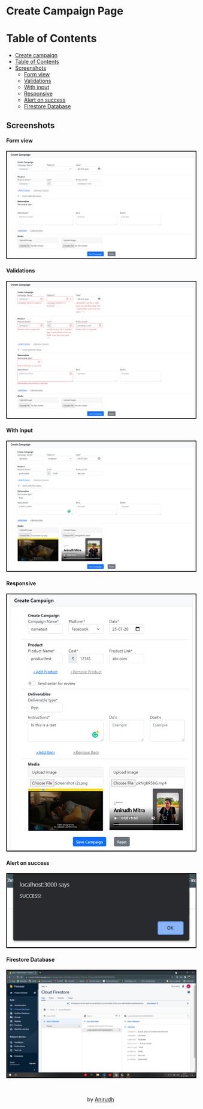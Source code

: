 <link
      rel="stylesheet"
      href="https://cdnjs.cloudflare.com/ajax/libs/font-awesome/5.15.3/css/all.min.css"
      integrity="sha512-iBBXm8fW90+nuLcSKlbmrPcLa0OT92xO1BIsZ+ywDWZCvqsWgccV3gFoRBv0z+8dLJgyAHIhR35VZc2oM/gI1w=="
      crossorigin="anonymous"
    />

# Create Campaign Page

# Table of Contents <i class="fas fa-table"></i>

- [Create campaign](#create-campaign-page)
- [Table of Contents](#table-of-contents-)
- [Screenshots](#screenshots-)
  - [Form view](#form-view)
  - [Validations](#validations)
  - [With input](#with-input)
  - [Responsive](#responsive)
  - [Alert on success](#alert-on-success)
  - [Firestore Database](#firestore-database)

## Screenshots <i class="fas fa-table"></i>

#### Form view
<img src="./screenshots/1.png" alt="" style='border: 2px solid black' />

#### Validations
<img src="./screenshots/4.png" alt="" style='border: 2px solid black' />

#### With input
<img src="./screenshots/2.png" alt="" style='border: 2px solid black' />

#### Responsive
<img src="./screenshots/3.png" alt="" style='border: 2px solid black' />

#### Alert on success
<img src="./screenshots/5.png" alt="" style='border: 2px solid black' />

#### Firestore Database
<img src="./screenshots/6.png" alt="" style='border: 2px solid black' />


<p>&nbsp;</p>
<p align="center"> <i class="fas fa-code"></i> by <a href="https://github.com/anirudh4583">Anirudh</a></p>